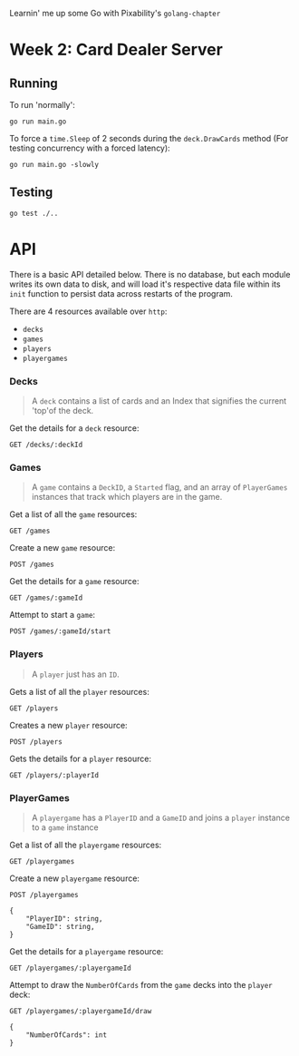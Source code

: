 Learnin' me up some Go with Pixability's `golang-chapter`

# Week 2: Card Dealer Server

## Running

To run 'normally':

```
go run main.go
```

To force a `time.Sleep` of 2 seconds during the `deck.DrawCards` method (For testing concurrency with a forced latency):

```
go run main.go -slowly
```

## Testing

```
go test ./..
```

# API

There is a basic API detailed below. There is no database, but each module writes its own data to disk, and will load it's respective data file within its `init` function to persist data across restarts of the program.

There are 4 resources available over `http`:

- `decks`
- `games`
- `players`
- `playergames`

### Decks

> A `deck` contains a list of cards and an Index that signifies the current 'top'of the deck.

Get the details for a `deck` resource:

```
GET /decks/:deckId
```

### Games

> A `game` contains a `DeckID`, a `Started` flag, and an array of `PlayerGames` instances that track which players are in the game.

Get a list of all the `game` resources:

```
GET /games
```

Create a new `game` resource:

```
POST /games
```

Get the details for a `game` resource:

```
GET /games/:gameId
```

Attempt to start a `game`:

```
POST /games/:gameId/start
```

### Players

> A `player` just has an `ID`.

Gets a list of all the `player` resources:

```
GET /players
```

Creates a new `player` resource:

```
POST /players
```

Gets the details for a `player` resource:

```
GET /players/:playerId
```

### PlayerGames

> A `playergame` has a `PlayerID` and a `GameID` and joins a `player` instance to a `game` instance

Get a list of all the `playergame` resources:

```
GET /playergames
```

Create a new `playergame` resource:

```
POST /playergames

{
    "PlayerID": string,
    "GameID": string,
}
```

Get the details for a `playergame` resource:

```
GET /playergames/:playergameId
```

Attempt to draw the `NumberOfCards` from the `game` decks into the `player` deck:

```
GET /playergames/:playergameId/draw

{
    "NumberOfCards": int
}
```
